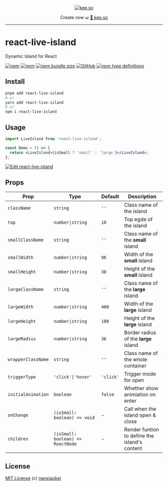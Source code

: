 <div align="center">
<p><a href="https://kee.so/" target="_blank"><img src="https://i.imgur.com/x5SRUoo.png" alt="kee.so" /></a></p>

Create now ➫ [🔗 kee.so](https://kee.so/)

</div>

---

# react-live-island

Dynamic Island for React

[![npm](https://img.shields.io/npm/v/react-live-island.svg?style=flat-square)](https://www.npmjs.com/package/react-live-island)
[![npm](https://img.shields.io/npm/dt/react-live-island?style=flat-square)](https://www.npmtrends.com/react-live-island)
[![npm bundle size](https://img.shields.io/bundlephobia/minzip/react-live-island?style=flat-square)](https://bundlephobia.com/result?p=react-live-island)
[![GitHub](https://img.shields.io/github/license/nanxiaobei/react-live-island?style=flat-square)](https://github.com/nanxiaobei/react-live-island/blob/main/LICENSE)
[![npm type definitions](https://img.shields.io/npm/types/typescript?style=flat-square)](https://github.com/nanxiaobei/react-live-island/blob/main/src/types.ts)

## Install

```sh
pnpm add react-live-island
# or
yarn add react-live-island
# or
npm i react-live-island
```

## Usage

```jsx harmony
import LiveIsland from 'react-live-island';

const Demo = () => {
  return <LiveIsland>{isSmall ? 'small' : 'large'}</LiveIsland>;
};
```

[![Edit react-live-island](https://codesandbox.io/static/img/play-codesandbox.svg)](https://codesandbox.io/s/react-live-island-4qoom5p9x4?fontsize=14&hidenavigation=1&theme=dark)

## Props

| Prop               | Type                              | Default   | Description                                   |
| ------------------ | --------------------------------- | --------- | --------------------------------------------- |
| `className`        | `string`                          | `''`      | Class name of the island                      |
| `top`              | `number\|string`                  | `10`      | Top egde of the island                        |
| `smallClassName`   | `string`                          | `''`      | Class name of the **small** island            |
| `smallWidth`       | `number\|string`                  | `96`      | Width of the **small** island                 |
| `smallHeight`      | `number\|string`                  | `30`      | Height of the **small** island                |
| `largeClassName`   | `string`                          | `''`      | Class name of the **large** island            |
| `largeWidth`       | `number\|string`                  | `400`     | Width of the **large** island                 |
| `largeHeight`      | `number\|string`                  | `180`     | Height of the **large** island                |
| `largeRadius`      | `number\|string`                  | `36`      | Border radius of the **large** island         |
| `wrapperClassName` | `string`                          | `''`      | Class name of the whole container             |
| `triggerType`      | `'click'\|'hover'`                | `'click'` | Trigger mode for open                         |
| `initialAnimation` | `boolean`                         | `false`   | Whether show animiation on enter              |
| `onChange`         | `(isSmall: boolean) => void`      | -         | Call when the island open & close             |
| `children`         | `(isSmall: boolean) => ReactNode` | -         | Render funtion to define the island's content |

## License

[MIT License](https://github.com/nanxiaobei/react-live-island/blob/main/LICENSE) (c) [nanxiaobei](https://lee.so/)
